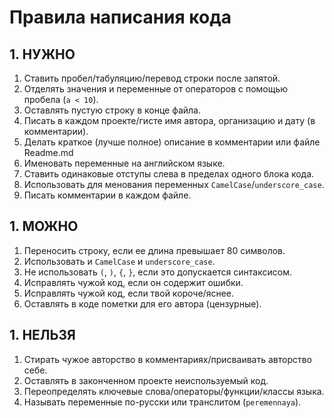 # Правила написания кода

## 1. **НУЖНО**

   1. Ставить пробел/табуляцию/перевод строки после запятой.
   1. Отделять значения и переменные от операторов с помощью пробела (`a < 10`).
   1. Оставлять пустую строку в конце файла.
   1. Писать в каждом проекте/гисте имя автора, организацию и дату (в комментарии).
   1. Делать краткое (лучше полное) описание в комментарии или файле Readme.md
   1. Именовать переменные на английском языке.
   1. Ставить одинаковые отступы слева в пределах одного блока кода.
   1. Использовать для менования переменных `CamelCase`/`underscore_case`.
   1. Писать комментарии в каждом файле.


## 1. **МОЖНО**

  1. Переносить строку, если ее длина превышает 80 символов.
  1. Использовать и `CamelCase` и `underscore_case`.
  1. Не использовать `(`, `)`, `{`, `}`, если это допускается синтаксисом.
  1. Исправлять чужой код, если он содержит ошибки.
  1. Исправлять чужой код, если твой короче/яснее.
  1. Оставлять в коде пометки для его автора (цензурные).



## 1. **НЕЛЬЗЯ**

  1. Стирать чужое авторство в комментариях/присваивать авторство себе.
  1. Оставлять в законченном проекте неиспользуемый код.
  1. Переопределять ключевые слова/операторы/функции/классы языка.
  1. Называть переменные по-русски или транслитом (`peremennaya`). 

